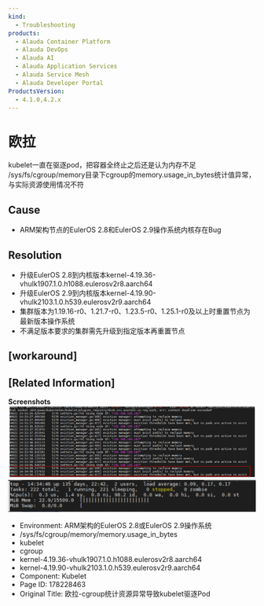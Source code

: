 ```yaml
---
kind:
  - Troubleshooting
products:
  - Alauda Container Platform
  - Alauda DevOps
  - Alauda AI
  - Alauda Application Services
  - Alauda Service Mesh
  - Alauda Developer Portal
ProductsVersion:
  - 4.1.0,4.2.x
---
```

<!-- A type of document that involves encountering a fault, diagnosing it, performing root cause analysis, and providing solutions. -->

# 欧拉

kubelet一直在驱逐pod，把容器全终止之后还是认为内存不足 /sys/fs/cgroup/memory目录下cgroup的memory.usage_in_bytes统计值异常，与实际资源使用情况不符

## Cause
- ARM架构节点的EulerOS 2.8和EulerOS 2.9操作系统内核存在Bug

## Resolution
- 升级EulerOS 2.8到内核版本kernel-4.19.36-vhulk1907.1.0.h1088.eulerosv2r8.aarch64
- 升级EulerOS 2.9到内核版本kernel-4.19.90-vhulk2103.1.0.h539.eulerosv2r9.aarch64
- 集群版本为1.19.16-r0、1.21.7-r0、1.23.5-r0、1.25.1-r0及以上时重置节点为最新版本操作系统
- 不满足版本要求的集群需先升级到指定版本再重置节点

## [workaround]

## [Related Information]
**Screenshots**
![](assets/ou-la-cgrouptong-ji-zi-yuan-yi-chang-dao-zhi-kubeletqu-zhu-pod/image-2023-12-21_14-18-36.png)
![](assets/ou-la-cgrouptong-ji-zi-yuan-yi-chang-dao-zhi-kubeletqu-zhu-pod/image-2023-12-21_14-18-52.png)
- Environment: ARM架构的EulerOS 2.8或EulerOS 2.9操作系统
- /sys/fs/cgroup/memory/memory.usage_in_bytes
- kubelet
- cgroup
- kernel-4.19.36-vhulk1907.1.0.h1088.eulerosv2r8.aarch64
- kernel-4.19.90-vhulk2103.1.0.h539.eulerosv2r9.aarch64
- Component: Kubelet
- Page ID: 178228463
- Original Title: 欧拉-cgroup统计资源异常导致kubelet驱逐Pod
